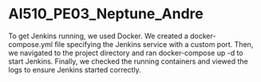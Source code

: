 # AI510_PE03_Neptune_Andre

To get Jenkins running, we used Docker. We created a docker-compose.yml file specifying the Jenkins service with a custom port. 
Then, we navigated to the project directory and ran docker-compose up -d to start Jenkins. Finally, we checked the running containers 
and viewed the logs to ensure Jenkins started correctly.
